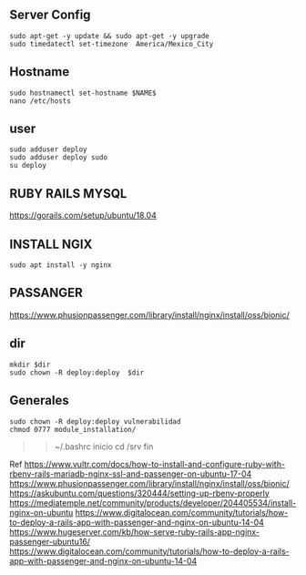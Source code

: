 ## Server Config
```
sudo apt-get -y update && sudo apt-get -y upgrade
sudo timedatectl set-timezone  America/Mexico_City
```
## Hostname
```
sudo hostnamectl set-hostname $NAME$
nano /etc/hosts
```

## user
```
sudo adduser deploy
sudo adduser deploy sudo
su deploy
```

## RUBY RAILS MYSQL
https://gorails.com/setup/ubuntu/18.04

## INSTALL NGIX 
```
sudo apt install -y nginx
```

## PASSANGER
https://www.phusionpassenger.com/library/install/nginx/install/oss/bionic/

## dir
```
mkdir $dir
sudo chown -R deploy:deploy  $dir
```

## Generales
```
sudo chown -R deploy:deploy vulnerabilidad
chmod 0777 module_installation/
```

>>  ~/.bashrc
inicio
cd /srv
fin



Ref
https://www.vultr.com/docs/how-to-install-and-configure-ruby-with-rbenv-rails-mariadb-nginx-ssl-and-passenger-on-ubuntu-17-04
https://www.phusionpassenger.com/library/install/nginx/install/oss/bionic/
https://askubuntu.com/questions/320444/setting-up-rbenv-properly
https://mediatemple.net/community/products/developer/204405534/install-nginx-on-ubuntu
https://www.digitalocean.com/community/tutorials/how-to-deploy-a-rails-app-with-passenger-and-nginx-on-ubuntu-14-04
https://www.hugeserver.com/kb/how-serve-ruby-rails-app-nginx-passenger-ubuntu16/
https://www.digitalocean.com/community/tutorials/how-to-deploy-a-rails-app-with-passenger-and-nginx-on-ubuntu-14-04
